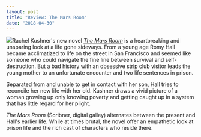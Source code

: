 ```yaml
---
layout: post
title: "Review: The Mars Room"
date: "2018-04-30"
---
```


![](images/41kVPZRuEgL-132x200.jpg)Rachel Kushner's new novel [_The Mars Room_](https://amzn.to/2FrAqfX) is a heartbreaking and unsparing look at a life gone sideways. From a young age Romy Hall became acclimatized to life on the street in San Francisco and seemed like someone who could navigate the fine line between survival and self-destruction. But a bad history with an obsessive strip club visitor leads the young mother to an unfortunate encounter and two life sentences in prison.

Separated from and unable to get in contact with her son, Hall tries to reconcile her new life with her old. Kushner draws a vivid picture of a woman growing up only knowing poverty and getting caught up in a system that has little regard for her plight.

_The Mars Room_ (Scribner, digital galley) alternates between the present and Hall's earlier life. While at times brutal, the novel offer an empathetic look at prison life and the rich cast of characters who reside there.
